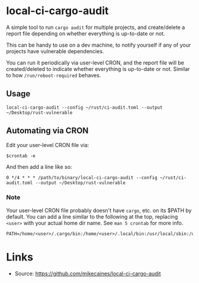 # local-ci-cargo-audit

A simple tool to run `cargo audit` for multiple projects, and create/delete a report file depending on whether
everything is up-to-date or not.

This can be handy to use on a dev machine, to notify yourself if any of your projects have vulnerable dependencies.

You can run it periodically via user-level CRON, and the report file will be created/deleted to indicate whether
everything is up-to-date or not. Similar to how `/run/reboot-required` behaves.

## Usage

```
local-ci-cargo-audit --config ~/rust/ci-audit.toml --output ~/Desktop/rust-vulnerable
```

## Automating via CRON

Edit your user-level CRON file via:

```
$crontab -e
```

And then add a line like so:

```
0 */4 * * * /path/to/binary/local-ci-cargo-audit --config ~/rust/ci-audit.toml --output ~/Desktop/rust-vulnerable
```

### Note

Your user-level CRON file probably doesn't have `cargo`, etc. on its $PATH by default.
You can add a line similar to the following at the top, replacing `<user>` with your actual home dir name.
See `man 5 crontab` for more info.

```
PATH=/home/<user>/.cargo/bin:/home/<user>/.local/bin:/usr/local/sbin:/usr/local/bin:/usr/sbin:/usr/bin:/sbin:/bin
```

# Links

- Source: https://github.com/mikecaines/local-ci-cargo-audit

